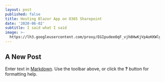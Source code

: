 ```yaml
---
layout: post
published: false
title: Hosting Blazor App on O365 Sharepoint
date: '2020-06-02'
subtitle: I said what I said
image: >-
  https://lh3.googleusercontent.com/proxy/EGIpudeeOqF_vjh8HwKjVpAoKKWlg1TjNbvxwGR171md71erZ4ENWt7NGoTZetSB9iIWOiQZV-7TvqgYLNtW0vVdnpYkT96N5sFfbMdcFMNuph1ee4lIyZypGa9M4g
---
```

## A New Post

Enter text in [Markdown](http://daringfireball.net/projects/markdown/). Use the toolbar above, or click the **?** button for formatting help.
